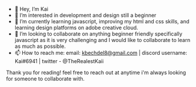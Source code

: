 - 👋 Hey, I’m Kai
- 👀 I’m interested in development and design still a beginner
- 🌱 I’m currently learning javascript, improving my html and css skills, and learning design platforms on adobe creative cloud.
- 💞️ I’m looking to collaborate on anything beginner friendly specifically javascript as it is very challenging and I would like to collaborate to learn as much as possible.
- 📫 How to reach me: email: kbechdel8@gmail.com | discord username: Kai#6941 | twitter - @TheRealestKaii

Thank you for reading! feel free to reach out at anytime i'm always looking for someone to collaborate with.

